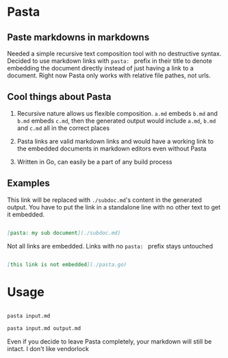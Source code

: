 # Pasta
## Paste markdowns in markdowns

Needed a simple recursive text composition tool with no destructive syntax.
Decided to use markdown links with `pasta: ` prefix in their title to denote
embedding the document directly instead of just having a link to a document.
Right now Pasta only works with relative file pathes, not urls.

## Cool things about Pasta

1. Recursive nature allows us flexible composition. `a.md` embeds `b.md` and
   `b.md` embeds `c.md`, then the generated output would include `a.md`, `b.md`
and `c.md` all in the correct places

2. Pasta links are valid markdown links and would have a working link to the
   embedded documents in markdown editors even without Pasta

3. Written in Go, can easily be a part of any build process

## Examples

This link will be replaced with `./subdoc.md`'s content in the generated
output. You have to put the link in a standalone line with no other text to get
it embedded.


```md

[pasta: my sub document](./subdoc.md)


```

Not all links are embedded. Links with no `pasta: ` prefix stays untouched

```md

[this link is not embedded](./pasta.go)

```

# Usage

```sh 

pasta input.md

pasta input.md output.md

 ```

Even if you decide to leave Pasta completely, your markdown will still be
intact. I don't like vendorlock
